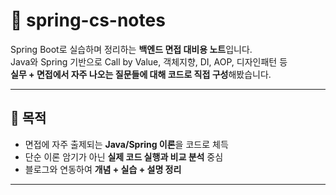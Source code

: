 # 🧠 spring-cs-notes

Spring Boot로 실습하며 정리하는 **백엔드 면접 대비용 노트**입니다.  
Java와 Spring 기반으로 Call by Value, 객체지향, DI, AOP, 디자인패턴 등  
**실무 + 면접에서 자주 나오는 질문들에 대해 코드로 직접 구성**해봤습니다.

---

## 📌 목적

- 면접에 자주 출제되는 **Java/Spring 이론**을 코드로 체득
- 단순 이론 암기가 아닌 **실제 코드 실행과 비교 분석** 중심
- 블로그와 연동하여 **개념 + 실습 + 설명 정리**

---
